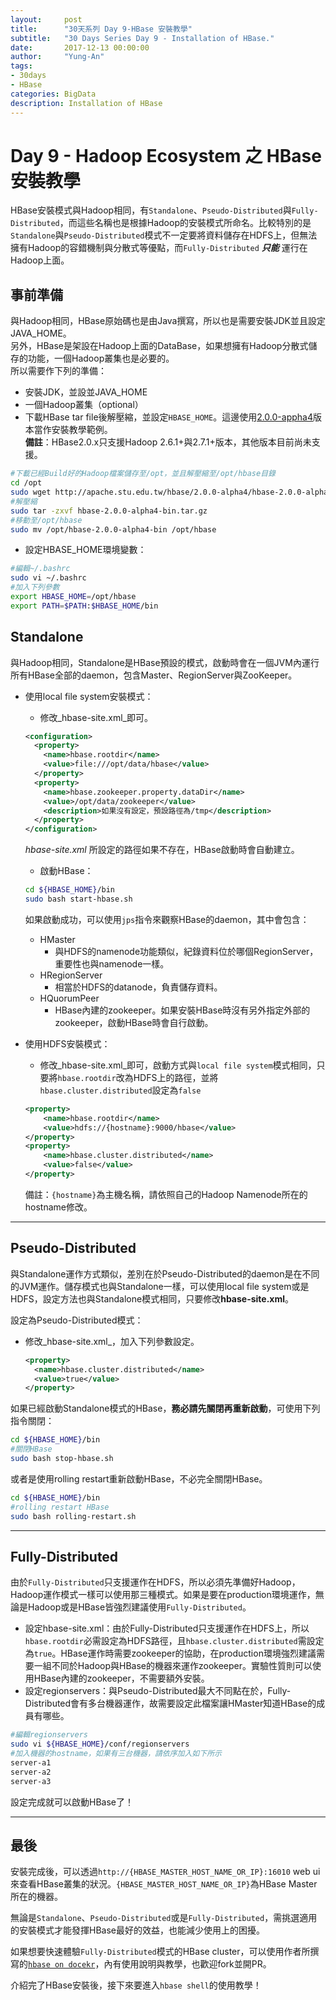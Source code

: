 ```yaml
---
layout:     post
title:      "30天系列 Day 9-HBase 安裝教學"
subtitle:   "30 Days Series Day 9 - Installation of HBase."
date:       2017-12-13 00:00:00
author:     "Yung-An"
tags:
- 30days
- HBase
categories: BigData
description: Installation of HBase
---
```


# Day 9 - Hadoop Ecosystem 之 HBase 安裝教學

HBase安裝模式與Hadoop相同，有`Standalone`、`Pseudo-Distributed`與`Fully-Distributed`，而這些名稱也是根據Hadoop的安裝模式所命名。比較特別的是`Standalone`與`Pseudo-Distributed`模式不一定要將資料儲存在HDFS上，但無法擁有Hadoop的容錯機制與分散式等優點，而`Fully-Distributed` **_只能_** 運行在Hadoop上面。

## 事前準備

與Hadoop相同，HBase原始碼也是由Java撰寫，所以也是需要安裝JDK並且設定JAVA_HOME。    
另外，HBase是架設在Hadoop上面的DataBase，如果想擁有Hadoop分散式儲存的功能，一個Hadoop叢集也是必要的。    
所以需要作下列的準備：
* 安裝JDK，並設並JAVA_HOME
* 一個Hadoop叢集（optional）
* 下載HBase tar file後解壓縮，並設定`HBASE_HOME`。這邊使用[2.0.0-appha4][hbase_2_0_0alpha4_download]版本當作安裝教學範例。    
**備註**：HBase2.0.x只支援Hadoop 2.6.1+與2.7.1+版本，其他版本目前尚未支援。
```bash
#下載已經Build好的Hadoop檔案儲存至/opt，並且解壓縮至/opt/hbase目錄
cd /opt
sudo wget http://apache.stu.edu.tw/hbase/2.0.0-alpha4/hbase-2.0.0-alpha4-bin.tar.gz
#解壓縮
sudo tar -zxvf hbase-2.0.0-alpha4-bin.tar.gz
#移動至/opt/hbase
sudo mv /opt/hbase-2.0.0-alpha4-bin /opt/hbase
```

* 設定HBASE_HOME環境變數：    
```bash
#編輯~/.bashrc
sudo vi ~/.bashrc
#加入下列參數
export HBASE_HOME=/opt/hbase
export PATH=$PATH:$HBASE_HOME/bin
```

## Standalone

與Hadoop相同，Standalone是HBase預設的模式，啟動時會在一個JVM內運行所有HBase全部的daemon，包含Master、RegionServer與ZooKeeper。    

* 使用local file system安裝模式：
  * 修改_hbase-site.xml_即可。    
  ```xml
  <configuration>
    <property>
      <name>hbase.rootdir</name>
      <value>file:///opt/data/hbase</value>
    </property>
    <property>
      <name>hbase.zookeeper.property.dataDir</name>
      <value>/opt/data/zookeeper</value>
      <description>如果沒有設定，預設路徑為/tmp</description>
    </property>
  </configuration>
  ```
  _hbase-site.xml_ 所設定的路徑如果不存在，HBase啟動時會自動建立。  

  * 啟動HBase：
  ```bash
  cd ${HBASE_HOME}/bin
  sudo bash start-hbase.sh
  ```
  如果啟動成功，可以使用`jps`指令來觀察HBase的daemon，其中會包含：
    * HMaster
      * 與HDFS的namenode功能類似，紀錄資料位於哪個RegionServer，重要性也與namenode一樣。
    * HRegionServer
      * 相當於HDFS的datanode，負責儲存資料。
    * HQuorumPeer
      * HBase內建的zookeeper。如果安裝HBase時沒有另外指定外部的zookeeper，啟動HBase時會自行啟動。
* 使用HDFS安裝模式：
  * 修改_hbase-site.xml_即可，啟動方式與`local file system`模式相同，只要將`hbase.rootdir`改為HDFS上的路徑，並將`hbase.cluster.distributed`設定為`false`
  ```xml
  <property>
      <name>hbase.rootdir</name>
      <value>hdfs://{hostname}:9000/hbase</value>
  </property>
  <property>
      <name>hbase.cluster.distributed</name>
      <value>false</value>
  </property>
  ```
  備註：`{hostname}`為主機名稱，請依照自己的Hadoop Namenode所在的hostname修改。

---

## Pseudo-Distributed

與Standalone運作方式類似，差別在於Pseudo-Distributed的daemon是在不同的JVM運作。儲存模式也與Standalone一樣，可以使用local file system或是HDFS，設定方法也與Standalone模式相同，只要修改**hbase-site.xml**。

設定為Pseudo-Distributed模式：
* 修改_hbase-site.xml_，加入下列參數設定。
  ```xml
  <property>
    <name>hbase.cluster.distributed</name>
    <value>true</value>
  </property>
  ```
如果已經啟動Standalone模式的HBase，**務必請先關閉再重新啟動**，可使用下列指令關閉：
```bash
cd ${HBASE_HOME}/bin
#關閉HBase
sudo bash stop-hbase.sh
```
或者是使用rolling restart重新啟動HBase，不必完全關閉HBase。
```bash
cd ${HBASE_HOME}/bin
#rolling restart HBase
sudo bash rolling-restart.sh
```

---

## Fully-Distributed

由於`Fully-Distributed`只支援運作在HDFS，所以必須先準備好Hadoop，Hadoop運作模式一樣可以使用那三種模式。如果是要在production環境運作，無論是Hadoop或是HBase皆強烈建議使用`Fully-Distributed`。

* 設定hbase-site.xml：由於Fully-Distributed只支援運作在HDFS上，所以`hbase.rootdir`必需設定為HDFS路徑，且`hbase.cluster.distributed`需設定為`true`。HBase運作時需要zookeeper的協助，在production環境強烈建議需要一組不同於Hadoop與HBase的機器來運作zookeeper。實驗性質則可以使用HBase內建的zookeeper，不需要額外安裝。
* 設定regionservers：與Pseudo-Distributed最大不同點在於，Fully-Distributed會有多台機器運作，故需要設定此檔案讓HMaster知道HBase的成員有哪些。
```bash
#編輯regionservers
sudo vi ${HBASE_HOME}/conf/regionservers
#加入機器的hostname，如果有三台機器，請依序加入如下所示
server-a1
server-a2
server-a3
```

設定完成就可以啟動HBase了！

---

## 最後

安裝完成後，可以透過`http://{HBASE_MASTER_HOST_NAME_OR_IP}:16010` web ui來查看HBase叢集的狀況。`{HBASE_MASTER_HOST_NAME_OR_IP}`為HBase Master所在的機器。

無論是`Standalone`、`Pseudo-Distributed`或是`Fully-Distributed`，需挑選適用的安裝模式才能發揮HBase最好的效益，也能減少使用上的困擾。

如果想要快速體驗`Fully-Distributed`模式的HBase cluster，可以使用作者所撰寫的[`hbase on docekr`][hbase_on_docker_github]，內有使用說明與教學，也歡迎fork並開PR。

介紹完了HBase安裝後，接下來要進入`hbase shell`的使用教學！

[hbase_2_0_0alpha4_download]: http://apache.stu.edu.tw/hbase/2.0.0-alpha4/
[hbase_on_docker_github]: https://github.com/is-land/hbase-on-docker/tree/2.0.0-alpha4
